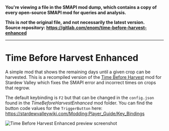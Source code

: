 **You're viewing a file in the SMAPI mod dump, which contains a copy of every open-source SMAPI mod
for queries and analysis.**

**This is _not_ the original file, and not necessarily the latest version.**  
**Source repository: https://gitlab.com/enom/time-before-harvest-enhanced**

----

# Time Before Harvest Enhanced

A simple mod that shows the remaining days until a given crop can be harvested. This is a recompiled version of the [Time Before Harvest](https://www.nexusmods.com/stardewvalley/mods/5764) mod for Stardew Valley which fixes the SMAPI error and incorrect times on crops that regrow.

The default keybinding is `F2` but that can be changed in the `config.json` found in the *TimeBeforeHarvestEnhanced* mod folder. You can find the button code values for the `TriggerButton` here: https://stardewvalleywiki.com/Modding:Player_Guide/Key_Bindings

![Time Before Harvest Enhanced preview screenshot](https://gitlab.com/enom/time-before-harvest-fixed/-/raw/main/screenshot.png)
